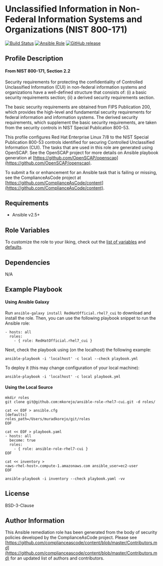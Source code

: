 # Unclassified Information in Non-Federal Information Systems and Organizations (NIST 800-171)

[![Build Status](https://travis-ci.org/RedHatOfficial/ansible-role-rhel7-cui.svg?branch=master)](https://travis-ci.org/RedHatOfficial/ansible-role-rhel7-cui)
[![Ansible Role](https://img.shields.io/ansible/role/39711.svg)](https://galaxy.ansible.com/RedHatOfficial/rhel7_cui)
[![GitHub release](https://img.shields.io/github/release/RedHatOfficial/ansible-role-rhel7-cui.svg)](https://github.com/RedHatOfficial/ansible-role-rhel7-cui/releases/latest)

## Profile Description
#### From NIST 800-171, Section 2.2
Security requirements for protecting the confidentiality of Controlled Unclassified Information (CUI) in non-federal
information systems and organizations have a well-defined structure that consists of:
(i) a basic security requirements section;
(ii) a derived security requirements section.

The basic security requirements are obtained from FIPS Publication 200, which provides the high-level and fundamental security requirements for federal
information and information systems. The derived security requirements, which supplement the basic security requirements, are taken from the security controls in NIST Special Publication 800-53.

This profile configures Red Hat Enterprise Linux 7/8 to the NIST Special Publication 800-53 controls identified for securing Controlled Unclassified
Information (CUI). The tasks that are used in this role are generated using OpenSCAP. See the OpenSCAP project for more details on Ansible playbook generation at [https://github.com/OpenSCAP/openscap](https://github.com/OpenSCAP/openscap).

To submit a fix or enhancement for an Ansible task that is failing or missing, see the ComplianceAsCode project at [https://github.com/ComplianceAsCode/content](https://github.com/ComplianceAsCode/content).

## Requirements
- Ansible v2.5+

## Role Variables
To customize the role to your liking, check out the [list of variables](vars/main.yml) and [defaults](defaults/main.yml).

## Dependencies
N/A

## Example Playbook
#### Using Ansible Galaxy
Run `ansible-galaxy install RedHatOfficial.rhel7_cui` to download and install the role. Then, you can use the following playbook snippet to run the Ansible role:
```
- hosts: all
  roles:
    - { role: RedHatOfficial.rhel7_cui }
```

Next, check the playbook using (on the localhost) the following example:
```
ansible-playbook -i 'localhost' -c local --check playbook.yml
```

To deploy it (this may change configuration of your local machine):
```
ansible-playbook -i 'localhost' -c local playbook.yml
```

#### Using the Local Source
```
mkdir roles
git clone git@github.com:mkorejo/ansible-role-rhel7-cui.git -d roles/

cat << EOF > ansible.cfg
[defaults]
roles_path=/Users/muradkorejo/git/roles
EOF

cat << EOF > playbook.yaml
- hosts: all
  become: true
  roles:
    - { role: ansible-role-rhel7-cui }
EOF

cat << inventory >
<aws-rhel-host>.compute-1.amazonaws.com ansible_user=ec2-user
EOF

ansible-playbook -i inventory --check playbook.yaml -vv
```

## License
BSD-3-Clause

## Author Information
This Ansible remediation role has been generated from the body of security policies developed by the ComplianceAsCode project. Please see [https://github.com/complianceascode/content/blob/master/Contributors.md](https://github.com/complianceascode/content/blob/master/Contributors.md) for an updated list of authors and contributors.